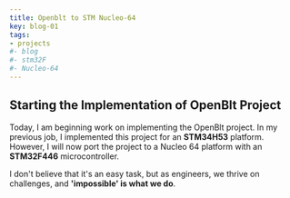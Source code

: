 ```yaml
---
title: Openblt to STM Nucleo-64
key: blog-01
tags:
- projects
#- blog
#- stm32F
#- Nucleo-64
---
```


## Starting the Implementation of OpenBlt Project

Today, I am beginning work on implementing the OpenBlt project. In my previous job, I implemented this project for an **STM34H53** platform. However, I will now port the project to a Nucleo 64 platform with an **STM32F446** microcontroller. 

I don't believe that it's an easy task, but as engineers, we thrive on challenges, and **'impossible' is what we do**.

